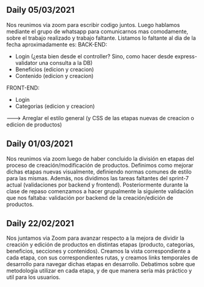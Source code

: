## Daily 05/03/2021
Nos reunimos via zoom para escribir codigo juntos. Luego hablamos mediante el grupo de whatsapp para comunicarnos mas comodamente, sobre el trabajo realizado y trabajo faltante. Listamos lo faltante al dia de la fecha aproximadamente es:
BACK-END:
- Login (¿esta bien desde el controller? Sino, como hacer desde express-validator una consulta a la DB)
- Beneficios (edicion y creacion)
- Contenido (edicion y creacion)


FRONT-END:
- Login
- Categorias (edicion y creacion)

---> Arreglar el estilo general (y CSS de las etapas nuevas de creacion o edicion de productos)
## Daily 01/03/2021
Nos reunimos via zoom luego de haber concluido la división en etapas del proceso de creación/modificación de productos. Definimos como mejorar dichas etapas nuevas visualmente, definiendo normas comunes de estilo para las mismas.
Además, nos dividimos las tareas faltantes del sprint-7 actual (validaciones por backend y frontend).
Posteriormente durante la clase de repaso comenzamos a hacer grupalmente la siguiente validación que nos faltaba: validación por backend de la creación/edición de productos.
## Daily 22/02/2021
Nos juntamos via Zoom para avanzar respecto a la mejora de dividir la creación y edición de productos en distintas etapas (producto, categorias, beneficios, secciones y contenidos).
Creamos la vista correspondiente a cada etapa, con sus correspondientes rutas, y creamos links temporales de desarrollo para navegar dichas etapas en desarrollo.
Debatimos sobre que metodología utilizar en cada etapa, y de que manera sería más práctico y util para los usuarios.
